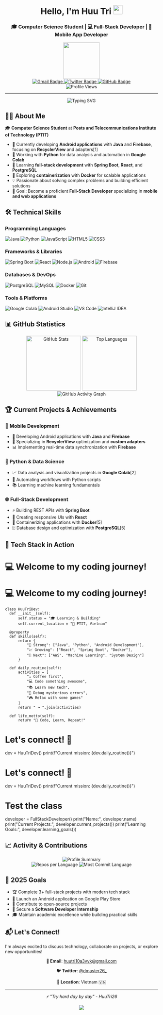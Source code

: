<div id="header" align="center">
  <h1>
    Hello, I'm Huu Tri 
    <img src="https://media.giphy.com/media/hvRJCLFzcasrR4ia7z/giphy.gif" width="30px"/>
  </h1>
  <h3>🎓 Computer Science Student | 💻 Full-Stack Developer | 📱 Mobile App Developer</h3>
  <img src="https://media.giphy.com/media/qgQUggAC3Pfv687qPC/giphy.gif" width="120"/>
  
  <div id="badges">
    <a href="mailto:huutri10a3vvk@gmail.com">
      <img src="https://img.shields.io/badge/Gmail-D14836?style=for-the-badge&logo=gmail&logoColor=white" alt="Gmail Badge"/>
    </a>
    <a href="https://twitter.com/dmaster26_">
      <img src="https://img.shields.io/badge/Twitter-1DA1F2?style=for-the-badge&logo=twitter&logoColor=white" alt="Twitter Badge"/>
    </a>
    <a href="https://github.com/HuuTri26">
      <img src="https://img.shields.io/badge/GitHub-100000?style=for-the-badge&logo=github&logoColor=white" alt="GitHub Badge"/>
    </a>
  </div>
  
  <img src="https://komarev.com/ghpvc/?username=HuuTri26&style=flat-square&color=blue" alt="Profile Views"/>
</div>

---

<div align="center">
  <img src="https://readme-typing-svg.herokuapp.com?font=Fira+Code&pause=1000&width=500&lines=Computer+Science+Student;Full-Stack+Developer;Android+Developer;Python+Enthusiast;Always+Learning+New+Technologies" alt="Typing SVG" />
</div>

## 👨‍💻 About Me

🎓 **Computer Science Student** at **Posts and Telecommunications Institute of Technology (PTIT)**

- 🔭 Currently developing **Android applications** with **Java** and **Firebase**, focusing on **RecyclerView** and adapters[1]
- 🐍 Working with **Python** for data analysis and automation in **Google Colab**
- 🌱 Learning **full-stack development** with **Spring Boot**, **React**, and **PostgreSQL**
- 🐳 Exploring **containerization** with **Docker** for scalable applications
- 💡 Passionate about solving complex problems and building efficient solutions
- 🎯 Goal: Become a proficient **Full-Stack Developer** specializing in **mobile and web applications**

## 🛠️ Technical Skills

### Programming Languages
<div>
  <img src="https://img.shields.io/badge/Java-ED8B00?style=for-the-badge&logo=openjdk&logoColor=white" alt="Java"/>
  <img src="https://img.shields.io/badge/Python-3776AB?style=for-the-badge&logo=python&logoColor=white" alt="Python"/>
  <img src="https://img.shields.io/badge/JavaScript-F7DF1E?style=for-the-badge&logo=javascript&logoColor=black" alt="JavaScript"/>
  <img src="https://img.shields.io/badge/HTML5-E34F26?style=for-the-badge&logo=html5&logoColor=white" alt="HTML5"/>
  <img src="https://img.shields.io/badge/CSS3-1572B6?style=for-the-badge&logo=css3&logoColor=white" alt="CSS3"/>
</div>

### Frameworks & Libraries
<div>
  <img src="https://img.shields.io/badge/Spring_Boot-6DB33F?style=for-the-badge&logo=spring-boot&logoColor=white" alt="Spring Boot"/>
  <img src="https://img.shields.io/badge/React-20232A?style=for-the-badge&logo=react&logoColor=61DAFB" alt="React"/>
  <img src="https://img.shields.io/badge/Node.js-43853D?style=for-the-badge&logo=node.js&logoColor=white" alt="Node.js"/>
  <img src="https://img.shields.io/badge/Android-3DDC84?style=for-the-badge&logo=android&logoColor=white" alt="Android"/>
  <img src="https://img.shields.io/badge/Firebase-FFCA28?style=for-the-badge&logo=firebase&logoColor=black" alt="Firebase"/>
</div>

### Databases & DevOps
<div>
  <img src="https://img.shields.io/badge/PostgreSQL-316192?style=for-the-badge&logo=postgresql&logoColor=white" alt="PostgreSQL"/>
  <img src="https://img.shields.io/badge/MySQL-00000F?style=for-the-badge&logo=mysql&logoColor=white" alt="MySQL"/>
  <img src="https://img.shields.io/badge/Docker-2496ED?style=for-the-badge&logo=docker&logoColor=white" alt="Docker"/>
  <img src="https://img.shields.io/badge/Git-F05032?style=for-the-badge&logo=git&logoColor=white" alt="Git"/>
</div>

### Tools & Platforms
<div>
  <img src="https://img.shields.io/badge/Google_Colab-F9AB00?style=for-the-badge&logo=google-colab&logoColor=white" alt="Google Colab"/>
  <img src="https://img.shields.io/badge/Android_Studio-3DDC84?style=for-the-badge&logo=android-studio&logoColor=white" alt="Android Studio"/>
  <img src="https://img.shields.io/badge/VS_Code-007ACC?style=for-the-badge&logo=visual-studio-code&logoColor=white" alt="VS Code"/>
  <img src="https://img.shields.io/badge/IntelliJ_IDEA-000000?style=for-the-badge&logo=intellij-idea&logoColor=white" alt="IntelliJ IDEA"/>
</div>

## 📊 GitHub Statistics

<div align="center">
  <img src="https://github-readme-stats.vercel.app/api?username=HuuTri26&show_icons=true&theme=tokyonight&hide_border=true&count_private=true" alt="GitHub Stats" height="180"/>
  <img src="https://github-readme-stats.vercel.app/api/top-langs/?username=HuuTri26&layout=compact&theme=tokyonight&hide_border=true&langs_count=8" alt="Top Languages" height="180"/>
</div>



<div align="center">
  <img src="https://github-readme-activity-graph.vercel.app/graph?username=HuuTri26&theme=tokyo-night&hide_border=true" alt="GitHub Activity Graph"/>
</div>

## 🏆 Current Projects & Achievements

### 📱 **Mobile Development**
- 🚀 Developing Android applications with **Java** and **Firebase**
- 🎯 Specializing in **RecyclerView** optimization and **custom adapters**
- 📊 Implementing real-time data synchronization with **Firebase**

### 🐍 **Python & Data Science**
- 📈 Data analysis and visualization projects in **Google Colab**[2]
- 🤖 Automating workflows with Python scripts
- 📚 Learning machine learning fundamentals

### 🌐 **Full-Stack Development**
- ⚡ Building REST APIs with **Spring Boot**
- 🎨 Creating responsive UIs with **React**
- 🐳 Containerizing applications with **Docker**[5]
- 🗄️ Database design and optimization with **PostgreSQL**[5]

## 🚀 Tech Stack in Action

   # 💻 Welcome to my coding journey!

# 💻 Welcome to my coding journey!

    class HuuTriDev:
      def __init__(self):
          self.status = "🎓 Learning & Building"
          self.current_location = "🏫 PTIT, Vietnam"
        
      @property
      def skills(self):
          return {
              "💪 Strong": ["Java", "Python", "Android Development"],
              "📈 Growing": ["React", "Spring Boot", "Docker"],
              "🎯 Next": ["AWS", "Machine Learning", "System Design"]
          }
    
      def daily_routine(self):
          activities = [
              "☕ Coffee first",
              "💻 Code something awesome", 
              "📚 Learn new tech",
              "🔧 Debug mysterious errors",
              "🎮 Relax with some games"
          ]
          return " → ".join(activities)
    
      def life_motto(self):
          return "🚀 Code, Learn, Repeat!"

# Let's connect! 🤝
dev = HuuTriDev()
print(f"Current mission: {dev.daily_routine()}")


# Let's connect! 🤝
dev = HuuTriDev()
print(f"Current mission: {dev.daily_routine()}")


# Test the class
developer = FullStackDeveloper()
print("Name:", developer.name)
print("Current Projects:", developer.current_projects())
print("Learning Goals:", developer.learning_goals())


## 📈 Activity & Contributions

<div align="center">
  <img src="https://github-profile-summary-cards.vercel.app/api/cards/profile-details?username=HuuTri26&theme=tokyonight" alt="Profile Summary"/>
</div>

<div align="center">
  <img src="https://github-profile-summary-cards.vercel.app/api/cards/repos-per-language?username=HuuTri26&theme=tokyonight" alt="Repos per Language"/>
  <img src="https://github-profile-summary-cards.vercel.app/api/cards/most-commit-language?username=HuuTri26&theme=tokyonight" alt="Most Commit Language"/>
</div>

## 🎯 2025 Goals

- 🏆 Complete 3+ full-stack projects with modern tech stack
- 📱 Launch an Android application on Google Play Store  
- 🌟 Contribute to open-source projects
- 💼 Secure a **Software Developer Internship**
- 🎓 Maintain academic excellence while building practical skills

## 📬 Let's Connect!

I'm always excited to discuss technology, collaborate on projects, or explore new opportunities!

<div align="center">
  
  **📧 Email**: [huutri10a3vvk@gmail.com](mailto:huutri10a3vvk@gmail.com)
  
  **🐦 Twitter**: [@dmaster26_](https://twitter.com/dmaster26_)
  
  **📍 Location**: Vietnam 🇻🇳
  
  ---
  
  <i>⚡ "Try hard day by day" - HuuTri26</i>
  
  <img src="https://capsule-render.vercel.app/api?type=waving&color=gradient&height=100&section=footer"/>
  
</div>
